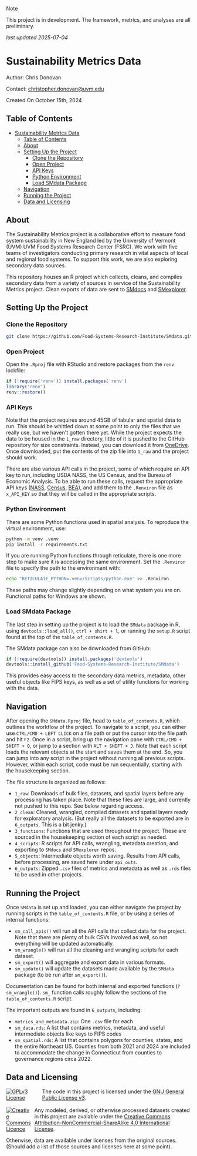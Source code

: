 > [!NOTE]
> This project is in development. The framework, metrics, and analyses are all preliminary.

_last updated 2025-07-04_

# Sustainability Metrics Data

Author: Chris Donovan

Contact: [christopher.donovan@uvm.edu](mailto:christopher.donovan@uvm.edu)

Created On October 15th, 2024

## Table of Contents

- [Sustainability Metrics Data](#sustainability-metrics-data)
  - [Table of Contents](#table-of-contents)
  - [About](#about)
  - [Setting Up the Project](#setting-up-the-project)
    - [Clone the Repository](#clone-the-repository)
    - [Open Project](#open-project)
    - [API Keys](#api-keys)
    - [Python Environment](#python-environment)
    - [Load SMdata Package](#load-smdata-package)
  - [Navigation](#navigation)
  - [Running the Project](#running-the-project)
  - [Data and Licensing](#data-and-licensing)

## About

The Sustainability Metrics project is a collaborative effort to measure food system sustainability in New England led by the University of Vermont (UVM) UVM Food Systems Research Center (FSRC). We work with five teams of investigators conducting primary research in vital aspects of local and regional food systems. To support this work, we are also exploring secondary data sources.

This repository houses an R project which collects, cleans, and compiles secondary data from a variety of sources in service of the Sustainability Metrics project. Clean exports of data are sent to [SMdocs](https://www.github.com/Food-Systems-Research-Institute/SMdocs) and [SMexplorer](https://www.github.com/Food-Systems-Research-Institute/SMexplorer).

## Setting Up the Project

### Clone the Repository

```bash
git clone https://github.com/Food-Systems-Research-Institute/SMdata.git
```

### Open Project

Open the `.Rproj` file with RStudio and restore packages from the `renv` lockfile:

```r
if (!require('renv')) install.packages('renv')
library('renv')
renv::restore()
```

### API Keys

Note that the project requires around 45GB of tabular and spatial data to run. This should be whittled down at some point to only the files that we really use, but we haven't gotten there yet. While the project expects the data to be housed in the `1_raw` directory, little of it is pushed to the GitHub repository for size constraints. Instead, you can download it from [OneDrive](https://uvmoffice-my.sharepoint.com/:u:/g/personal/swalshda_uvm_edu/ETMgUnpyIFdImfhaBt_hFA8BCZ3I8Fotb11s14FpVskEMQ?e=gUCA3s). Once downloaded, put the contents of the zip file into `1_raw` and the project should work.

There are also various API calls in the project, some of which require an API key to run, including USDA NASS, the US Census, and the Bureau of Economic Analysis. To be able to run these calls, request the appropriate API keys ([NASS](https://quickstats.nass.usda.gov/api), [Census](https://api.census.gov/data/key_signup.html), [BEA](https://apps.bea.gov/API/signup/)), and add them to the `.Renviron` file as `x_API_KEY` so that they will be called in the appropriate scripts.

### Python Environment

There are some Python functions used in spatial analysis. To reproduce the virtual environment, use:

```bash
python -m venv .venv
pip install -r requirements.txt
```

If you are running Python functions through reticulate, there is one more step to make sure it is accessing the same environment. Set the `.Renviron` file to specify the path to the environment with:

```bash
echo "RETICULATE_PYTHON=.venv/Scripts/python.exe" >> .Renviron
```

These paths may change slightly depending on what system you are on. Functional paths for Windows are shown.

### Load SMdata Package

The last step in setting up the project is to load the `SMdata` package in R, using `devtools::load_all()`, `ctrl + shirt + l`, or running the `setup.R` script found at the top of the `table_of_contents.R`. 

The SMdata package can also be downloaded from GitHub:

```r
if (!require(devtools)) install.packages('devtools')
devtools::install_github('Food-Systems-Research-Institute/SMdata')
```

This provides easy access to the secondary data metrics, metadata, other useful objects like FIPS keys, as well as a set of utility functions for working with the data.

## Navigation

After opening the `SMdata.Rproj` file, head to `table_of_contents.R`, which outlines the workflow of the project. To navigate to a script, you can either use `CTRL/CMD + LEFT CLICK` on a file path or put the cursor into the file path and hit `F2`. Once in a script, bring up the navigation pane with `CTRL/CMD + SHIFT + O`, or jump to a section with `ALT + SHIFT + J`. Note that each script loads the relevant objects at the start and saves them at the end. So, you can jump into any script in the project without running all previous scripts. However, within each script, code must be run sequentially, starting with the housekeeping section. 

The file structure is organized as follows:

-   `1_raw`: Downloads of bulk files, datasets, and spatial layers before any processing has taken place. Note that these files are large, and currently not pushed to this repo. See below regarding access.
-   `2_clean`: Cleaned, wrangled, compiled datasets and spatial layers ready for exploratory analysis. (But really all the datasets to be exported are in `6_outputs`. This is a bit jenky.)
-   `3_functions`: Functions that are used throughout the project. These are sourced in the housekeeping section of each script as needed.
-   `4_scripts`: R scripts for API calls, wrangling, metadata creation, and exporting to `SMdocs` and `SMexplorer` repos.
-   `5_objects`: Intermediate objects worth saving. Results from API calls, before processing, are saved here under `api_outs`. 
-   `6_outputs`: Zipped `.csv` files of metrics and metadata as well as `.rds` files to be used in other projects.

## Running the Project

Once `SMdata` is set up and loaded, you can either navigate the project by running scripts in the `table_of_contents.R` file, or by using a series of internal functions:

- `sm_call_apis()` will run all the API calls that collect data for the project. Note that there are plenty of bulk CSVs involved as well, so not everything will be updated automatically. 
- `sm_wrangle()` will run all the cleaning and wrangling scripts for each dataset.
- `sm_export()` will aggregate and export data in various formats.
- `sm_update()` will update the datasets made available by the `SMdata` package (to be run after `sm_export()`). 

Documentation can be found for both internal and exported functions (`?sm_wrangle()`). `sm_` function calls roughly follow the sections of the `table_of_contents.R` script. 

The important outputs are found in `6_outputs`, including:

- `metrics_and_metadata.zip`: One `.csv` file for each
- `sm_data.rds`: A list that contains metrics, metadata, and useful intermediate objects like keys to FIPS codes
- `sm_spatial.rds`: A list that contains polygons for counties, states, and the entire Northeast US. Counties from both 2021 and 2024 are included to accommodate the change in Connecticut from counties to governance regions circa 2022.

## Data and Licensing

<div style="display: flex; align-items: center;">
  <a rel="license" href="https://www.gnu.org/licenses/gpl-3.0.en.html#license-text">
    <img alt="GPLv3 License" style="border-width:0; margin-right: 10px;" src="https://www.gnu.org/graphics/gplv3-or-later-sm.png" />
  </a>
  <span>
    The code in this project is licensed under the 
    <a rel="license" href="https://www.gnu.org/licenses/gpl-3.0.en.html#license-text">GNU General Public License v3</a>.
  </span>
</div>
<br>

<div style="display: flex; align-items: center;">
  <a rel="license" href="https://creativecommons.org/licenses/by-nc-sa/4.0/">
    <img alt="Creative Commons Licence" style="border-width:0; margin-right: 10px;" src="https://i.creativecommons.org/l/by-nc-sa/4.0/88x31.png" />
  </a>
  <span> 
    Any modeled, derived, or otherwise processed datasets created in this project are avaiable under the 
    <a rel="license" href="https://creativecommons.org/licenses/by-nc-sa/4.0/">Creative Commons Attribution-NonCommercial-ShareAlike 4.0 International License</a>.
  </span>
</div>

Otherwise, data are available under licenses from the original sources. (Should add a list of those sources and licenses here at some point). 
